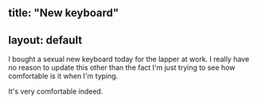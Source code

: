 title: "New keyboard"
---
layout: default
---

I bought a sexual new keyboard today for the lapper at work. I really have no
reason to update this other than the fact I'm just trying to see how
comfortable is it when I'm typing.

It's very comfortable indeed.
